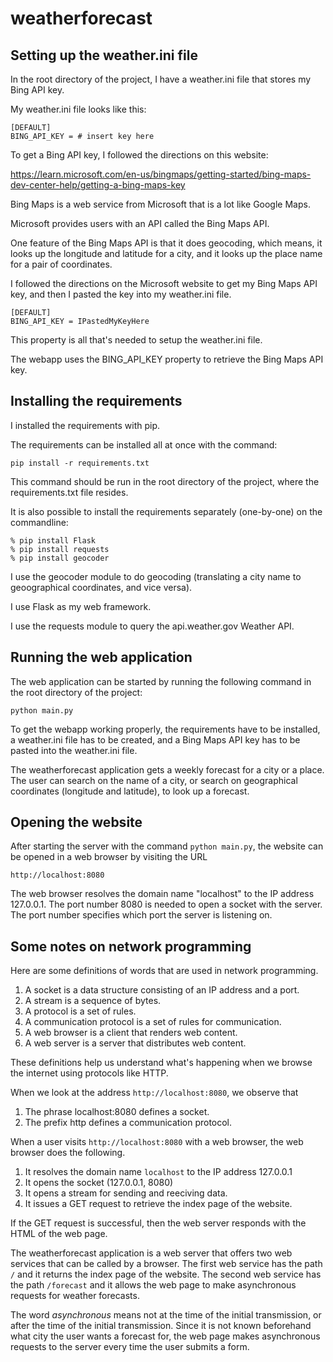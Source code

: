 # weatherforecast

## Setting up the weather.ini file

In the root directory of the project, I have a weather.ini file that stores my Bing API key.

My weather.ini file looks like this:

    [DEFAULT]
    BING_API_KEY = # insert key here

To get a Bing API key, I followed the directions on this website:

https://learn.microsoft.com/en-us/bingmaps/getting-started/bing-maps-dev-center-help/getting-a-bing-maps-key

Bing Maps is a web service from Microsoft that is a lot like Google Maps.

Microsoft provides users with an API called the Bing Maps API.

One feature of the Bing Maps API is that it does geocoding, which means, it looks up the longitude and latitude for a city, and it looks up the place name for a pair of coordinates.

I followed the directions on the Microsoft website to get my Bing Maps API key, and then I pasted the key into my weather.ini file.

    [DEFAULT]
    BING_API_KEY = IPastedMyKeyHere

This property is all that's needed to setup the weather.ini file.

The webapp uses the BING_API_KEY property to retrieve the Bing Maps API key.

## Installing the requirements

I installed the requirements with pip.

The requirements can be installed all at once with the command:

    pip install -r requirements.txt

This command should be run in the root directory of the project, where the requirements.txt file resides.

It is also possible to install the requirements separately (one-by-one) on the commandline:

    % pip install Flask
    % pip install requests
    % pip install geocoder

I use the geocoder module to do geocoding (translating a city name to geoographical coordinates, and vice versa).

I use Flask as my web framework.

I use the requests module to query the api.weather.gov Weather API.

## Running the web application

The web application can be started by running the following command in the root directory of the project:

    python main.py

To get the webapp working properly, the requirements have to be installed, a weather.ini file has to be created, and a Bing Maps API key has to be pasted into the weather.ini file.

The weatherforecast application gets a weekly forecast for a city or a place. The user can search on the name of a city, or search on geographical coordinates (longitude and latitude), to look up a forecast.

## Opening the website

After starting the server with the command `python main.py`, the website can be opened in a web browser by visiting the URL

    http://localhost:8080

The web browser resolves the domain name "localhost" to the IP address 127.0.0.1. The port number 8080 is needed to open a socket with the server. The port number specifies which port the server is listening on.

## Some notes on network programming

Here are some definitions of words that are used in network programming.

1. A socket is a data structure consisting of an IP address and a port.
2. A stream is a sequence of bytes.
3. A protocol is a set of rules.
4. A communication protocol is a set of rules for communication.
5. A web browser is a client that renders web content.
6. A web server is a server that distributes web content.

These definitions help us understand what's happening when we browse the internet using protocols like HTTP.

When we look at the address `http://localhost:8080`, we observe that

1. The phrase localhost:8080 defines a socket.
2. The prefix http defines a communication protocol.

When a user visits `http://localhost:8080` with a web browser, the web browser does the following.

1. It resolves the domain name `localhost` to the IP address 127.0.0.1
2. It opens the socket (127.0.0.1, 8080)
3. It opens a stream for sending and reeciving data.
4. It issues a GET request to retrieve the index page of the website.

If the GET request is successful, then the web server responds with the HTML of the web page.

The weatherforecast application is a web server that offers two web services that can be called by a browser. The first web service has the path `/` and it returns the index page of the website. The second web service has the path `/forecast` and it allows the web page to make asynchronous requests for weather forecasts.

The word *asynchronous* means not at the time of the initial transmission, or after the time of the initial transmission. Since it is not known beforehand what city the user wants a forecast for, the web page makes asynchronous requests to the server every time the user submits a form.